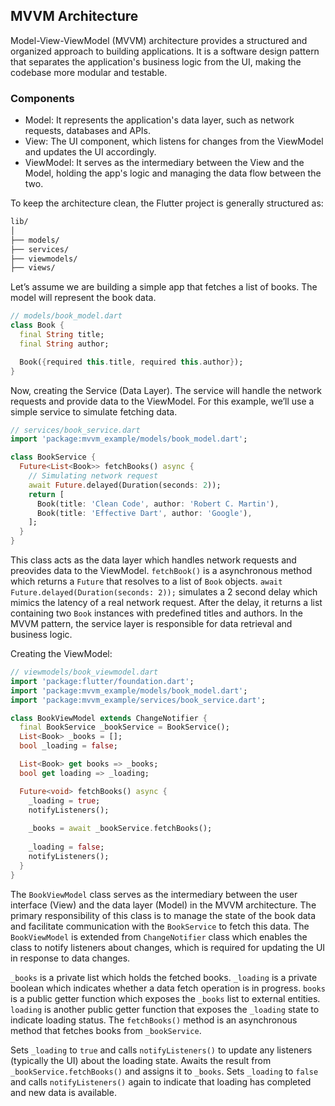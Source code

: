 ## MVVM Architecture
Model-View-ViewModel (MVVM) architecture provides a structured and organized approach to building applications. It is a software design pattern that separates the application's business logic from the UI, making the codebase more modular and testable.
### Components
- Model: It represents the application's data layer, such as network requests, databases and APIs.
- View: The UI component, which listens for changes from the ViewModel and updates the UI accordingly.
- ViewModel: It serves as the intermediary between the View and the Model, holding the app's logic and managing the data flow between the two.

To keep the architecture clean, the Flutter project is generally structured as:
```bash
lib/
│
├── models/
├── services/
├── viewmodels/
├── views/
```
Let’s assume we are building a simple app that fetches a list of books. The model will represent the book data.
```dart
// models/book_model.dart
class Book {
  final String title;
  final String author;

  Book({required this.title, required this.author});
}
```
Now, creating the Service (Data Layer). The service will handle the network requests and provide data to the ViewModel. For this example, we’ll use a simple service to simulate fetching data.
```dart
// services/book_service.dart
import 'package:mvvm_example/models/book_model.dart';

class BookService {
  Future<List<Book>> fetchBooks() async {
    // Simulating network request
    await Future.delayed(Duration(seconds: 2));
    return [
      Book(title: 'Clean Code', author: 'Robert C. Martin'),
      Book(title: 'Effective Dart', author: 'Google'),
    ];
  }
}
```
This class acts as the data layer which handles network requests and preovides data to the ViewModel. `fetchBook()` is a asynchronous method which returns a `Future` that resolves to a list of `Book` objects.
`await Future.delayed(Duration(seconds: 2));` simulates a 2 second delay which mimics the latency of a real network request. After the delay, it returns a list containing two `Book` instances with predefined titles and authors.
In the MVVM pattern, the service layer is responsible for data retrieval and business logic.

Creating the ViewModel:
```dart
// viewmodels/book_viewmodel.dart
import 'package:flutter/foundation.dart';
import 'package:mvvm_example/models/book_model.dart';
import 'package:mvvm_example/services/book_service.dart';

class BookViewModel extends ChangeNotifier {
  final BookService _bookService = BookService();
  List<Book> _books = [];
  bool _loading = false;

  List<Book> get books => _books;
  bool get loading => _loading;

  Future<void> fetchBooks() async {
    _loading = true;
    notifyListeners();
    
    _books = await _bookService.fetchBooks();
    
    _loading = false;
    notifyListeners();
  }
}
```
The `BookViewModel` class serves as the intermediary between the user interface (View) and the data layer (Model) in the MVVM architecture. The primary responsibility of this class is to manage the state of the book data and facilitate communication with the `BookService` to fetch this data.
The `BookViewModel` is extended from `ChangeNotifier` class which enables the class to notify listeners about changes, which is required for updating the UI in response to data changes.

`_books` is a private list which holds the fetched books. `_loading` is a private boolean which indicates whether a data fetch operation is in progress. `books` is a public getter function which exposes the `_books` list to external entities.
`loading` is another public getter function that exposes the `_loading` state to indicate loading status. The `fetchBooks()` method is an asynchronous method that fetches books from `_bookService`.

Sets `_loading` to `true` and calls `notifyListeners()` to update any listeners (typically the UI) about the loading state. Awaits the result from `_bookService.fetchBooks()` and assigns it to `_books`.
Sets `_loading` to `false` and calls `notifyListeners()` again to indicate that loading has completed and new data is available.

